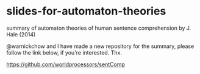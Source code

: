 # slides-for-automaton-theories
summary of automaton theories of human sentence comprehension by J. Hale (2014)

@warnickchow and I have made a new repository for the summary, please follow the link below, if you're interested. Thx.

https://github.com/worldprocessors/sentComp
